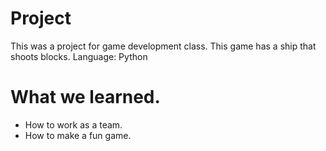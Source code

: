 # Project
This was a project for game development class.
This game has a ship that shoots blocks.
Language: Python

# What we learned.
- How to work as a team.
- How to make a fun game.
